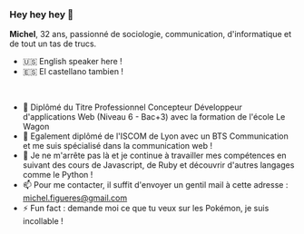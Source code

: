 ### Hey hey hey 👋

<strong>Michel</strong>, 32 ans, passionné de sociologie, communication, d'informatique et de tout un tas de trucs.

- 🇺🇸 English speaker here !
- 🇪🇸 El castellano tambien !
</br>

- 🔭 Diplômé du Titre Professionnel Concepteur Développeur d'applications Web (Niveau 6 - Bac+3) avec la formation de l'école Le Wagon
- 🌱 Egalement diplômé de l'ISCOM de Lyon avec un BTS Communication et me suis spécialisé dans la communication web !
- 🤔 Je ne m'arrête pas là et je continue à travailler mes compétences en suivant des cours de Javascript, de Ruby et découvrir d'autres langages comme le Python !
- 📫 Pour me contacter, il suffit d'envoyer un gentil mail à cette adresse : michel.figueres@gmail.com
- ⚡ Fun fact : demande moi ce que tu veux sur les Pokémon, je suis incollable !
